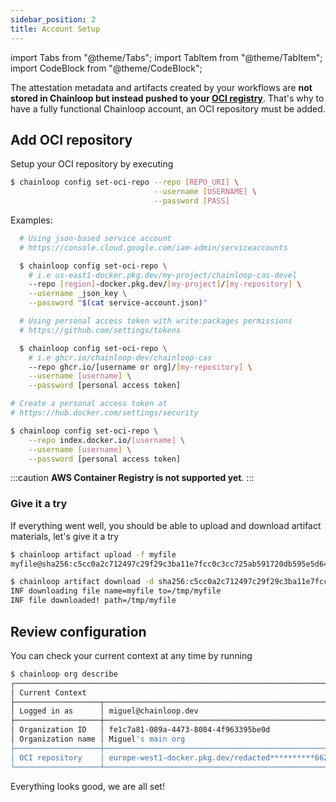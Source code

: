 ```yaml
---
sidebar_position: 2
title: Account Setup
---
```


import Tabs from "@theme/Tabs";
import TabItem from "@theme/TabItem";
import CodeBlock from "@theme/CodeBlock";

The attestation metadata and artifacts created by your workflows are **not stored in Chainloop but instead pushed to your [OCI registry](https://github.com/opencontainers/distribution-spec)**. That's why to have a fully functional Chainloop account, an OCI repository must be added.

## Add OCI repository

Setup your OCI repository by executing

```bash
$ chainloop config set-oci-repo --repo [REPO_URI] \
                                --username [USERNAME] \
                                --password [PASS]
```

Examples:

<Tabs>
  <TabItem value="gar" label="Google Artifact Registry" default>

```bash
  # Using json-based service account
  # https://console.cloud.google.com/iam-admin/serviceaccounts

  $ chainloop config set-oci-repo \
    # i.e us-east1-docker.pkg.dev/my-project/chainloop-cas-devel
    --repo [region]-docker.pkg.dev/[my-project]/[my-repository] \
    --username _json_key \
    --password "$(cat service-account.json)"
```

  </TabItem>

  <TabItem value="github" label="GitHub packages" default>

```bash
  # Using personal access token with write:packages permissions
  # https://github.com/settings/tokens

  $ chainloop config set-oci-repo \
    # i.e ghcr.io/chainloop-dev/chainloop-cas
    --repo ghcr.io/[username or org]/[my-repository] \
    --username [username] \
    --password [personal access token]
```

  </TabItem>
  <TabItem value="dockerhub" label="DockerHub" default>

```bash
# Create a personal access token at
# https://hub.docker.com/settings/security

$ chainloop config set-oci-repo \
    --repo index.docker.io/[username] \
    --username [username] \
    --password [personal access token]
```

  </TabItem>
  <TabItem value="ecr" label="AWS Container Registry" default>

:::caution
**AWS Container Registry is not supported yet**.
:::

  </TabItem>
</Tabs>

### Give it a try

If everything went well, you should be able to upload and download artifact materials, let's give it a try

```bash title="Upload a file to your OCI repository"
$ chainloop artifact upload -f myfile
myfile@sha256:c5cc0a2c712497c29f29c3ba11e7fcc0c3cc725ab591720db595e5d6469f3f37 ... done! [1.03KB in 0s; 5.48KB/s]
```

```bash title="Download by content digest (sha256)"
$ chainloop artifact download -d sha256:c5cc0a2c712497c29f29c3ba11e7fcc0c3cc725ab591720db595e5d6469f3f37
INF downloading file name=myfile to=/tmp/myfile
INF file downloaded! path=/tmp/myfile
```

## Review configuration

You can check your current context at any time by running

```bash
$ chainloop org describe
┌──────────────────────────────────────────────────────────────────────────────────────┐
│ Current Context                                                                      │
├───────────────────┬──────────────────────────────────────────────────────────────────┤
│ Logged in as      │ miguel@chainloop.dev                                             │
├───────────────────┼──────────────────────────────────────────────────────────────────┤
│ Organization ID   │ fe1c7a81-089a-4473-8084-4f963395be0d                             │
│ Organization name │ Miguel's main org                                                │
├───────────────────┼──────────────────────────────────────────────────────────────────┤
│ OCI repository    │ europe-west1-docker.pkg.dev/redacted**********6622/chainloop-cas │
└───────────────────┴──────────────────────────────────────────────────────────────────┘
```

Everything looks good, we are all set!
